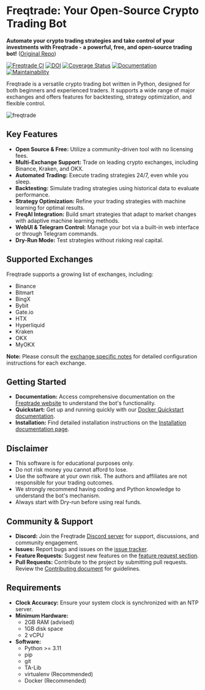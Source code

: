 # Freqtrade: Your Open-Source Crypto Trading Bot

**Automate your crypto trading strategies and take control of your investments with Freqtrade - a powerful, free, and open-source trading bot!** ([Original Repo](https://github.com/freqtrade/freqtrade))

[![Freqtrade CI](https://github.com/freqtrade/freqtrade/actions/workflows/ci.yml/badge.svg?branch=develop)](https://github.com/freqtrade/freqtrade/actions/)
[![DOI](https://joss.theoj.org/papers/10.21105/joss.04864/status.svg)](https://doi.org/10.21105/joss.04864)
[![Coverage Status](https://coveralls.io/repos/github/freqtrade/freqtrade/badge.svg?branch=develop&service=github)](https://coveralls.io/github/freqtrade/freqtrade?branch=develop)
[![Documentation](https://readthedocs.org/projects/freqtrade/badge/)](https://www.freqtrade.io)
[![Maintainability](https://api.codeclimate.com/v1/badges/5737e6d668200b7518ff/maintainability)](https://codeclimate.com/github/freqtrade/freqtrade/maintainability)

Freqtrade is a versatile crypto trading bot written in Python, designed for both beginners and experienced traders. It supports a wide range of major exchanges and offers features for backtesting, strategy optimization, and flexible control.

![freqtrade](https://raw.githubusercontent.com/freqtrade/freqtrade/develop/docs/assets/freqtrade-screenshot.png)

## Key Features

*   **Open Source & Free:** Utilize a community-driven tool with no licensing fees.
*   **Multi-Exchange Support:** Trade on leading crypto exchanges, including Binance, Kraken, and OKX.
*   **Automated Trading:** Execute trading strategies 24/7, even while you sleep.
*   **Backtesting:** Simulate trading strategies using historical data to evaluate performance.
*   **Strategy Optimization:**  Refine your trading strategies with machine learning for optimal results.
*   **FreqAI Integration:** Build smart strategies that adapt to market changes with adaptive machine learning methods.
*   **WebUI & Telegram Control:** Manage your bot via a built-in web interface or through Telegram commands.
*   **Dry-Run Mode:** Test strategies without risking real capital.

## Supported Exchanges

Freqtrade supports a growing list of exchanges, including:

*   Binance
*   Bitmart
*   BingX
*   Bybit
*   Gate.io
*   HTX
*   Hyperliquid
*   Kraken
*   OKX
*   MyOKX

**Note:** Please consult the [exchange specific notes](docs/exchanges.md) for detailed configuration instructions for each exchange.

## Getting Started

*   **Documentation:** Access comprehensive documentation on the [Freqtrade website](https://www.freqtrade.io) to understand the bot's functionality.
*   **Quickstart:**  Get up and running quickly with our [Docker Quickstart documentation](https://www.freqtrade.io/en/stable/docker_quickstart/).
*   **Installation:** Find detailed installation instructions on the [Installation documentation page](https://www.freqtrade.io/en/stable/installation/).

## Disclaimer

*   This software is for educational purposes only.
*   Do not risk money you cannot afford to lose.
*   Use the software at your own risk. The authors and affiliates are not responsible for your trading outcomes.
*   We strongly recommend having coding and Python knowledge to understand the bot's mechanism.
*   Always start with Dry-run before using real funds.

## Community & Support

*   **Discord:** Join the Freqtrade [Discord server](https://discord.gg/p7nuUNVfP7) for support, discussions, and community engagement.
*   **Issues:**  Report bugs and issues on the [issue tracker](https://github.com/freqtrade/freqtrade/issues?q=is%3Aissue).
*   **Feature Requests:**  Suggest new features on the [feature request section](https://github.com/freqtrade/freqtrade/labels/enhancement).
*   **Pull Requests:** Contribute to the project by submitting pull requests. Review the [Contributing document](https://github.com/freqtrade/freqtrade/blob/develop/CONTRIBUTING.md) for guidelines.

## Requirements

*   **Clock Accuracy:**  Ensure your system clock is synchronized with an NTP server.
*   **Minimum Hardware:**
    *   2GB RAM (advised)
    *   1GB disk space
    *   2 vCPU
*   **Software:**
    *   Python >= 3.11
    *   pip
    *   git
    *   TA-Lib
    *   virtualenv (Recommended)
    *   Docker (Recommended)